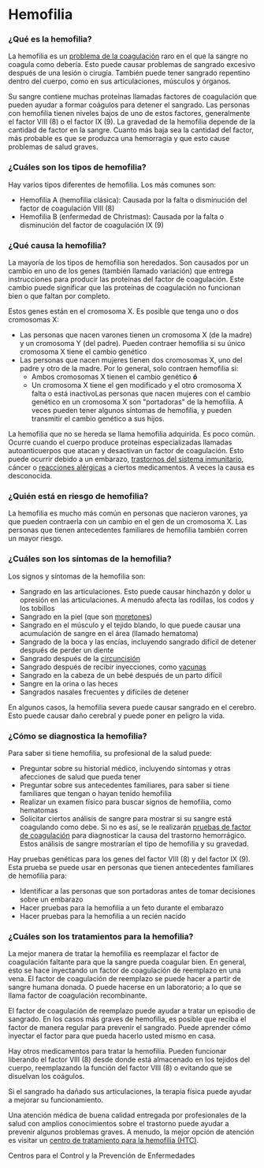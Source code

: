 Hemofilia
=========


### ¿Qué es la hemofilia?


La hemofilia es un [problema de la coagulación](https://medlineplus.gov/spanish/bleedingdisorders.html) raro en el que la sangre no coagula como debería. Esto puede causar problemas de sangrado excesivo después de una lesión o cirugía. También puede tener sangrado repentino dentro del cuerpo, como en sus articulaciones, músculos y órganos.


Su sangre contiene muchas proteínas llamadas factores de coagulación que pueden ayudar a formar coágulos para detener el sangrado. Las personas con hemofilia tienen niveles bajos de uno de estos factores, generalmente el factor VIII (8) o el factor IX (9). La gravedad de la hemofilia depende de la cantidad de factor en la sangre. Cuanto más baja sea la cantidad del factor, más probable es que se produzca una hemorragia y que esto cause problemas de salud graves.


### ¿Cuáles son los tipos de hemofilia?


Hay varios tipos diferentes de hemofilia. Los más comunes son:


* Hemofilia A (hemofilia clásica): Causada por la falta o disminución del factor de coagulación VIII (8)
* Hemofilia B (enfermedad de Christmas): Causada por la falta o disminución del factor de coagulación IX (9)


### ¿Qué causa la hemofilia?


La mayoría de los tipos de hemofilia son heredados. Son causados por un cambio en uno de los genes (también llamado variación) que entrega instrucciones para producir las proteínas del factor de coagulación. Este cambio puede significar que las proteínas de coagulación no funcionan bien o que faltan por completo.


Estos genes están en el cromosoma X. Es posible que tenga uno o dos cromosomas X:


* Las personas que nacen varones tienen un cromosoma X (de la madre) y un cromosoma Y (del padre). Pueden contraer hemofilia si su único cromosoma X tiene el cambio genético
* Las personas que nacen mujeres tienen dos cromosomas X, uno del padre y otro de la madre. Por lo general, solo contraen hemofilia si:
	+ Ambos cromosomas X tienen el cambio genético **ó**
	+ Un cromosoma X tiene el gen modificado y el otro cromosoma X falta o está inactivoLas personas que nacen mujeres con el cambio genético en un cromosoma X son "portadoras" de la hemofilia. A veces pueden tener algunos síntomas de hemofilia, y pueden transmitir el cambio genético a sus hijos.


La hemofilia que no se hereda se llama hemofilia adquirida. Es poco común. Ocurre cuando el cuerpo produce proteínas especializadas llamadas autoanticuerpos que atacan y desactivan un factor de coagulación. Esto puede ocurrir debido a un embarazo, [trastornos del sistema inmunitario](https://medlineplus.gov/spanish/immunesystemanddisorders.html), cáncer o [reacciones alérgicas](https://medlineplus.gov/spanish/drugreactions.html) a ciertos medicamentos. A veces la causa es desconocida.


### ¿Quién está en riesgo de hemofilia?


La hemofilia es mucho más común en personas que nacieron varones, ya que pueden contraerla con un cambio en el gen de un cromosoma X. Las personas que tienen antecedentes familiares de hemofilia también corren un mayor riesgo.


### ¿Cuáles son los síntomas de la hemofilia?


Los signos y síntomas de la hemofilia son:


* Sangrado en las articulaciones. Esto puede causar hinchazón y dolor u opresión en las articulaciones. A menudo afecta las rodillas, los codos y los tobillos
* Sangrado en la piel (que son [moretones](https://medlineplus.gov/spanish/bruises.html))
* Sangrado en el músculo y el tejido blando, lo que puede causar una acumulación de sangre en el área (llamado hematoma)
* Sangrado de la boca y las encías, incluyendo sangrado difícil de detener después de perder un diente
* Sangrado después de la [circuncisión](https://medlineplus.gov/spanish/circumcision.html)
* Sangrado después de recibir inyecciones, como [vacunas](https://medlineplus.gov/spanish/vaccines.html)
* Sangrado en la cabeza de un bebé después de un parto difícil
* Sangre en la orina o las heces
* Sangrados nasales frecuentes y difíciles de detener


En algunos casos, la hemofilia severa puede causar sangrado en el cerebro. Esto puede causar daño cerebral y puede poner en peligro la vida.


### ¿Cómo se diagnostica la hemofilia?


Para saber si tiene hemofilia, su profesional de la salud puede:


* Preguntar sobre su historial médico, incluyendo síntomas y otras afecciones de salud que pueda tener
* Preguntar sobre sus antecedentes familiares, para saber si tiene familiares que tengan o hayan tenido hemofilia
* Realizar un examen físico para buscar signos de hemofilia, como hematomas
* Solicitar ciertos análisis de sangre para mostrar si su sangre está coagulando como debe. Si no es así, se le realizarán [pruebas de factor de coagulación](https://medlineplus.gov/spanish/pruebas-de-laboratorio/pruebas-de-los-factores-de-la-coagulacion/) para diagnosticar la causa del trastorno hemorrágico. Estos análisis de sangre mostrarían el tipo de hemofilia y su gravedad.


Hay pruebas genéticas para los genes del factor VIII (8) y del factor IX (9). Esta prueba se puede usar en personas que tienen antecedentes familiares de hemofilia para:


* Identificar a las personas que son portadoras antes de tomar decisiones sobre un embarazo
* Hacer pruebas para la hemofilia a un feto durante el embarazo
* Hacer pruebas para la hemofilia a un recién nacido


### ¿Cuáles son los tratamientos para la hemofilia?


La mejor manera de tratar la hemofilia es reemplazar el factor de coagulación faltante para que la sangre pueda coagular bien. En general, esto se hace inyectando un factor de coagulación de reemplazo en una vena. El factor de coagulación de reemplazo se puede hacer a partir de sangre humana donada. O puede hacerse en un laboratorio; a lo que se llama factor de coagulación recombinante.


El factor de coagulación de reemplazo puede ayudar a tratar un episodio de sangrado. En los casos más graves de hemofilia, es posible que reciba el factor de manera regular para prevenir el sangrado. Puede aprender cómo inyectar el factor para que pueda hacerlo usted mismo en casa.


Hay otros medicamentos para tratar la hemofilia. Pueden funcionar liberando el factor VIII (8) desde donde está almacenado en los tejidos del cuerpo, reemplazando la función del factor VIII (8) o evitando que se disuelvan los coágulos.


Si el sangrado ha dañado sus articulaciones, la terapia física puede ayudar a mejorar su funcionamiento.


Una atención médica de buena calidad entregada por profesionales de la salud con amplios conocimientos sobre el trastorno puede ayudar a prevenir algunos problemas graves. A menudo, la mejor opción de atención es visitar un [centro de tratamiento para la hemofilia (HTC)](https://www.cdc.gov/ncbddd/hemophilia/htc.html).


Centros para el Control y la Prevención de Enfermedades

